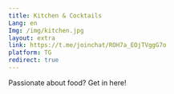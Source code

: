 ```yaml
---
title: Kitchen & Cocktails
Lang: en
Img: /img/kitchen.jpg
layout: extra
link: https://t.me/joinchat/ROH7a_EOjTVggG7o
platform: TG
redirect: true
---
```

Passionate about food? Get in here!